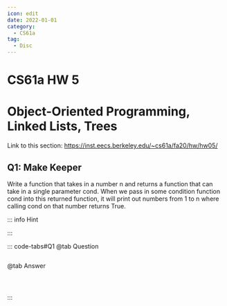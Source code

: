 ```yaml
---
icon: edit
date: 2022-01-01
category:
  - CS61a
tag:
  - Disc
---
```


# CS61a HW 5
# Object-Oriented Programming, Linked Lists, Trees
Link to this section: <https://inst.eecs.berkeley.edu/~cs61a/fa20/hw/hw05/>
## Q1: Make Keeper
Write a function that takes in a number n and returns a function that can take in a single parameter cond. When we pass in some condition function cond into this returned function, it will print out numbers from 1 to n where calling cond on that number returns True.

::: info Hint

:::

::: code-tabs#Q1
@tab Question
```

```

@tab Answer
```



```
:::

